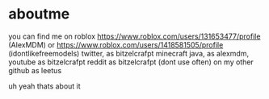# aboutme

you can find me on roblox https://www.roblox.com/users/131653477/profile (AlexMDM) or https://www.roblox.com/users/1418581505/profile (idontlikefreemodels)
twitter, as bitzelcrafpt
minecraft java, as alexmdm,
youtube as bitzelcrafpt
reddit as bitzelcrafpt (dont use often)
on my other github as leetus

uh yeah thats about it
